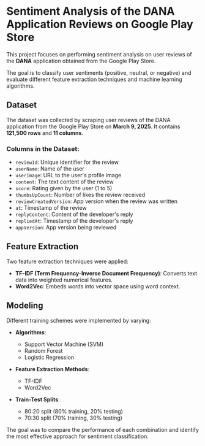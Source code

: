 # Sentiment Analysis of the DANA Application Reviews on Google Play Store

This project focuses on performing sentiment analysis on user reviews of the **DANA** application obtained from the Google Play Store.

The goal is to classify user sentiments (positive, neutral, or negative) and evaluate different feature extraction techniques and machine learning algorithms.

## Dataset

The dataset was collected by scraping user reviews of the DANA application from the Google Play Store on **March 9, 2025**. It contains **121,500 rows** and **11 columns**.

### Columns in the Dataset:

- `reviewId`: Unique identifier for the review
- `userName`: Name of the user
- `userImage`: URL to the user's profile image
- `content`: The text content of the review
- `score`: Rating given by the user (1 to 5)
- `thumbsUpCount`: Number of likes the review received
- `reviewCreatedVersion`: App version when the review was written
- `at`: Timestamp of the review
- `replyContent`: Content of the developer's reply
- `repliedAt`: Timestamp of the developer's reply
- `appVersion`: App version being reviewed

## Feature Extraction

Two feature extraction techniques were applied:

- **TF-IDF (Term Frequency-Inverse Document Frequency)**: Converts text data into weighted numerical features.
- **Word2Vec**: Embeds words into vector space using word context.

## Modeling

Different training schemes were implemented by varying:

- **Algorithms**:
  - Support Vector Machine (SVM)
  - Random Forest
  - Logistic Regression

- **Feature Extraction Methods**:
  - TF-IDF
  - Word2Vec

- **Train-Test Splits**:
  - 80:20 split (80% training, 20% testing)
  - 70:30 split (70% training, 30% testing)

The goal was to compare the performance of each combination and identify the most effective approach for sentiment classification.
